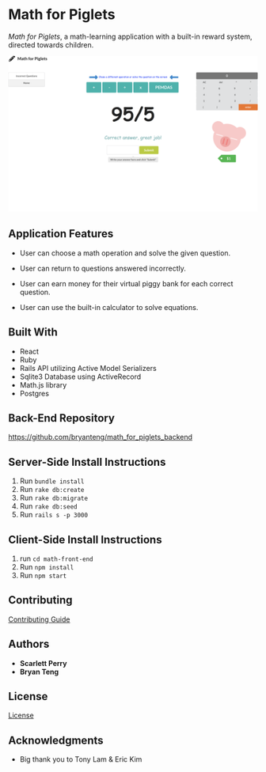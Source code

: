 # Math for Piglets

*Math for Piglets*, a math-learning application with a built-in reward system, directed towards children.

![Screenshot](app_demo.png)

## Application Features
- User can choose a math operation and solve the given question. 

- User can return to questions answered incorrectly.

- User can earn money for their virtual piggy bank for each correct question.

- User can use the built-in calculator to solve equations.


## Built With
- React
- Ruby
- Rails API utilizing Active Model Serializers
- Sqlite3 Database using ActiveRecord
- Math.js library
- Postgres

## Back-End Repository
https://github.com/bryanteng/math_for_piglets_backend

## Server-Side Install Instructions
1. Run `bundle install`
2. Run `rake db:create`
3. Run `rake db:migrate`
4. Run `rake db:seed`
5. Run `rails s -p 3000`

## Client-Side Install Instructions
1. run `cd math-front-end`
2. Run `npm install`
3. Run `npm start`

## Contributing
[Contributing Guide](./CONTRIBUTING.md)

## Authors
- **Scarlett Perry**
- **Bryan Teng**

## License
[License](./LICENSE.md)

## Acknowledgments
- Big thank you to Tony Lam & Eric Kim
